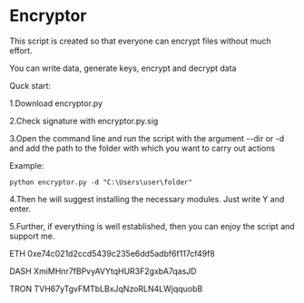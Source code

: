 # Encryptor

This script is created so that everyone can encrypt files without much effort.

You can write data, generate keys, encrypt and decrypt data

Quck start:

1.Download encryptor.py

2.Check signature with encryptor.py.sig

3.Open the command line and run the script with the argument --dir or -d and add the path to the folder with which you want to carry out actions

Example:

```
python encryptor.py -d "C:\Users\user\folder"
```
4.Then he will suggest installing the necessary modules. Just write Y and enter.

5.Further, if everything is well established, then you can enjoy the script and support me.

ETH
0xe74c021d2ccd5439c235e6dd5adbf6f117cf49f8

DASH
XmiMHnr7fBPvyAVYtqHUR3F2gxbA7qasJD

TRON
TVH67yTgvFMTbLBxJqNzoRLN4LWjqquobB

